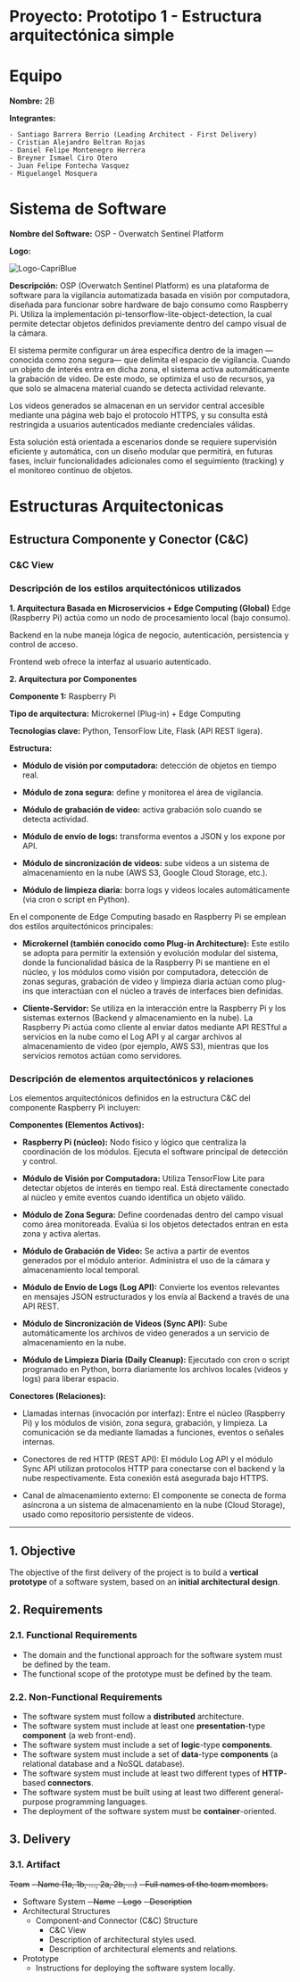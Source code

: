 # Proyecto: Prototipo 1 - Estructura arquitectónica simple

# Equipo
**Nombre:** 2B

**Integrantes:** 

    - Santiago Barrera Berrio (Leading Architect - First Delivery)
    - Cristian Alejandro Beltran Rojas
    - Daniel Felipe Montenegro Herrera
    - Breyner Ismael Ciro Otero
    - Juan Felipe Fontecha Vasquez
    - Miguelangel Mosquera

# Sistema de Software

**Nombre del Software:** OSP - Overwatch Sentinel Platform

**Logo:** 

![Logo-CapriBlue](https://github.com/user-attachments/assets/4e00fde1-3738-4922-8777-0c1bc1cc4965)


**Descripción:** OSP (Overwatch Sentinel Platform) es una plataforma de software para la vigilancia automatizada basada en visión por computadora, diseñada para funcionar sobre hardware de bajo consumo como Raspberry Pi. Utiliza la implementación pi-tensorflow-lite-object-detection, la cual permite detectar objetos definidos previamente dentro del campo visual de la cámara.

El sistema permite configurar un área específica dentro de la imagen —conocida como zona segura— que delimita el espacio de vigilancia. Cuando un objeto de interés entra en dicha zona, el sistema activa automáticamente la grabación de video. De este modo, se optimiza el uso de recursos, ya que solo se almacena material cuando se detecta actividad relevante.

Los videos generados se almacenan en un servidor central accesible mediante una página web bajo el protocolo HTTPS, y su consulta está restringida a usuarios autenticados mediante credenciales válidas.

Esta solución está orientada a escenarios donde se requiere supervisión eficiente y automática, con un diseño modular que permitirá, en futuras fases, incluir funcionalidades adicionales como el seguimiento (tracking) y el monitoreo continuo de objetos.


# Estructuras Arquitectonicas

## Estructura Componente y Conector (C&C)
### C&C View
### Descripción de los estilos arquitectónicos utilizados

**1. Arquitectura Basada en Microservicios + Edge Computing (Global)**
Edge (Raspberry Pi) actúa como un nodo de procesamiento local (bajo consumo).

Backend en la nube maneja lógica de negocio, autenticación, persistencia y control de acceso.

Frontend web ofrece la interfaz al usuario autenticado.

**2. Arquitectura por Componentes**

**Componente 1:** Raspberry Pi

**Tipo de arquitectura:** Microkernel (Plug-in) + Edge Computing

**Tecnologías clave:** Python, TensorFlow Lite, Flask (API REST ligera).

**Estructura:**

- **Módulo de visión por computadora:** detección de objetos en tiempo real.

- **Módulo de zona segura:** define y monitorea el área de vigilancia.

- **Módulo de grabación de video:** activa grabación solo cuando se detecta actividad.

- **Módulo de envío de logs:** transforma eventos a JSON y los expone por API.

- **Módulo de sincronización de videos:** sube videos a un sistema de almacenamiento en la nube (AWS S3, Google Cloud Storage, etc.).

- **Módulo de limpieza diaria:** borra logs y videos locales automáticamente (via cron o script en Python).

En el componente de Edge Computing basado en Raspberry Pi se emplean dos estilos arquitectónicos principales:

- **Microkernel (también conocido como Plug-in Architecture):** Este estilo se adopta para permitir la extensión y evolución modular del sistema, donde la funcionalidad básica de la Raspberry Pi se mantiene en el núcleo, y los módulos como visión por computadora, detección de zonas seguras, grabación de video y limpieza diaria actúan como plug-ins que interactúan con el núcleo a través de interfaces bien definidas.

- **Cliente-Servidor:** Se utiliza en la interacción entre la Raspberry Pi y los sistemas externos (Backend y almacenamiento en la nube). La Raspberry Pi actúa como cliente al enviar datos mediante API RESTful a servicios en la nube como el Log API y al cargar archivos al almacenamiento de video (por ejemplo, AWS S3), mientras que los servicios remotos actúan como servidores.


### Descripción de elementos arquitectónicos y relaciones
Los elementos arquitectónicos definidos en la estructura C&C del componente Raspberry Pi incluyen:

**Componentes (Elementos Activos):**

- **Raspberry Pi (núcleo):** Nodo físico y lógico que centraliza la coordinación de los módulos. Ejecuta el software principal de detección y control.
    
- **Módulo de Visión por Computadora:** Utiliza TensorFlow Lite para detectar objetos de interés en tiempo real. Está directamente conectado al núcleo y emite eventos cuando identifica un objeto válido.
    
- **Módulo de Zona Segura:** Define coordenadas dentro del campo visual como área monitoreada. Evalúa si los objetos detectados entran en esta zona y activa alertas.
    
- **Módulo de Grabación de Video:** Se activa a partir de eventos generados por el módulo anterior. Administra el uso de la cámara y almacenamiento local temporal.
    
- **Módulo de Envío de Logs (Log API):** Convierte los eventos relevantes en mensajes JSON estructurados y los envía al Backend a través de una API REST.
    
- **Módulo de Sincronización de Videos (Sync API):** Sube automáticamente los archivos de video generados a un servicio de almacenamiento en la nube.
    
- **Módulo de Limpieza Diaria (Daily Cleanup):** Ejecutado con cron o script programado en Python, borra diariamente los archivos locales (videos y logs) para liberar espacio.

**Conectores (Relaciones):**

- Llamadas internas (invocación por interfaz): Entre el núcleo (Raspberry Pi) y los módulos de visión, zona segura, grabación, y limpieza. La comunicación se da mediante llamadas a funciones, eventos o señales internas.
    
- Conectores de red HTTP (REST API): El módulo Log API y el módulo Sync API utilizan protocolos HTTP para conectarse con el backend y la nube respectivamente. Esta conexión está asegurada bajo HTTPS.
    
- Canal de almacenamiento externo: El componente se conecta de forma asíncrona a un sistema de almacenamiento en la nube (Cloud Storage), usado como repositorio persistente de videos.

______________________________________________________________________________________________________________________________________________________________________________

## 1. Objective

The objective of the first delivery of the project is to build a **vertical prototype** of a software system, based on an **initial architectural design**.

## 2. Requirements

### 2.1. Functional Requirements

* The domain and the functional approach for the software system must be defined by the team.
* The functional scope of the prototype must be defined by the team.

### 2.2. Non-Functional Requirements

* The software system must follow a **distributed** architecture.
* The software system must include at least one **presentation**-type **component** (a web front-end).
* The software system must include a set of **logic**-type **components**.
* The software system must include a set of **data**-type **components** (a relational database and a NoSQL database).
* The software system must include at least two different types of **HTTP**-based **connectors**.
* The software system must be built using at least two different general-purpose programming languages.
* The deployment of the software system must be **container**-oriented.

## 3. Delivery

### 3.1. Artifact

~~Team~~
~~- Name (1a, 1b, ..., 2a, 2b, ...)~~
~~- Full names of the team members.~~
* Software System
  ~~- Name~~
  ~~- Logo~~
  ~~- Description~~
* Architectural Structures
  - Component-and Connector (C&C) Structure
    + C&C View
    + Description of architectural styles used.
    + Description of architectural elements and relations.
* Prototype
  - Instructions for deploying the software system locally.
